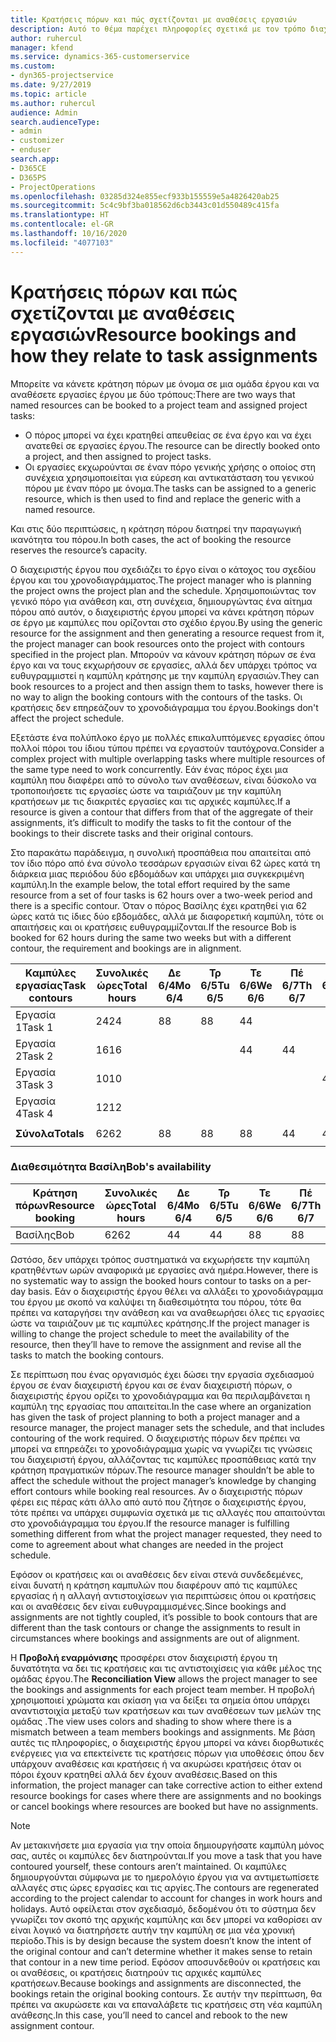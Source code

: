 ```yaml
---
title: Κρατήσεις πόρων και πώς σχετίζονται με αναθέσεις εργασιών
description: Αυτό το θέμα παρέχει πληροφορίες σχετικά με τον τρόπο διαχείρισης των πόρων με όνομα, των κρατήσεων πόρων και των αναθέσεων εργασιών και τον τρόπο με τον οποίο σχετίζονται μεταξύ τους.
author: ruhercul
manager: kfend
ms.service: dynamics-365-customerservice
ms.custom:
- dyn365-projectservice
ms.date: 9/27/2019
ms.topic: article
ms.author: ruhercul
audience: Admin
search.audienceType:
- admin
- customizer
- enduser
search.app:
- D365CE
- D365PS
- ProjectOperations
ms.openlocfilehash: 03285d324e855ecf933b155559e5a4826420ab25
ms.sourcegitcommit: 5c4c9bf3ba018562d6cb3443c01d550489c415fa
ms.translationtype: HT
ms.contentlocale: el-GR
ms.lasthandoff: 10/16/2020
ms.locfileid: "4077103"
---
```

# <a name="resource-bookings-and-how-they-relate-to-task-assignments"></a><span data-ttu-id="a44bd-103">Κρατήσεις πόρων και πώς σχετίζονται με αναθέσεις εργασιών</span><span class="sxs-lookup"><span data-stu-id="a44bd-103">Resource bookings and how they relate to task assignments</span></span>


<span data-ttu-id="a44bd-104">Μπορείτε να κάνετε κράτηση πόρων με όνομα σε μια ομάδα έργου και να αναθέσετε εργασίες έργου με δύο τρόπους:</span><span class="sxs-lookup"><span data-stu-id="a44bd-104">There are two ways that named resources can be booked to a project team and assigned project tasks:</span></span>

- <span data-ttu-id="a44bd-105">Ο πόρος μπορεί να έχει κρατηθεί απευθείας σε ένα έργο και να έχει ανατεθεί σε εργασίες έργου.</span><span class="sxs-lookup"><span data-stu-id="a44bd-105">The resource can be directly booked onto a project, and then assigned to project tasks.</span></span>
- <span data-ttu-id="a44bd-106">Οι εργασίες εκχωρούνται σε έναν πόρο γενικής χρήσης ο οποίος στη συνέχεια χρησιμοποιείται για εύρεση και αντικατάσταση του γενικού πόρου με έναν πόρο με όνομα.</span><span class="sxs-lookup"><span data-stu-id="a44bd-106">The tasks can be assigned to a generic resource, which is then used to find and replace the generic with a named resource.</span></span> 

<span data-ttu-id="a44bd-107">Και στις δύο περιπτώσεις, η κράτηση πόρου διατηρεί την παραγωγική ικανότητα του πόρου.</span><span class="sxs-lookup"><span data-stu-id="a44bd-107">In both cases, the act of booking the resource reserves the resource’s capacity.</span></span>

<span data-ttu-id="a44bd-108">Ο διαχειριστής έργου που σχεδιάζει το έργο είναι ο κάτοχος του σχεδίου έργου και του χρονοδιαγράμματος.</span><span class="sxs-lookup"><span data-stu-id="a44bd-108">The project manager who is planning the project owns the project plan and the schedule.</span></span> <span data-ttu-id="a44bd-109">Χρησιμοποιώντας τον γενικό πόρο για ανάθεση και, στη συνέχεια, δημιουργώντας ένα αίτημα πόρου από αυτόν, ο διαχειριστής έργου μπορεί να κάνει κράτηση πόρων σε έργο με καμπύλες που ορίζονται στο σχέδιο έργου.</span><span class="sxs-lookup"><span data-stu-id="a44bd-109">By using the generic resource for the assignment and then generating a resource request from it, the project manager can book resources onto the project with contours specified in the project plan.</span></span> <span data-ttu-id="a44bd-110">Μπορούν να κάνουν κράτηση πόρων σε ένα έργο και να τους εκχωρήσουν σε εργασίες, αλλά δεν υπάρχει τρόπος να ευθυγραμμιστεί η καμπύλη κράτησης με την καμπύλη εργασιών.</span><span class="sxs-lookup"><span data-stu-id="a44bd-110">They can book resources to a project and then assign them to tasks, however there is no way to align the booking contours with the contours of the tasks.</span></span> <span data-ttu-id="a44bd-111">Οι κρατήσεις δεν επηρεάζουν το χρονοδιάγραμμα του έργου.</span><span class="sxs-lookup"><span data-stu-id="a44bd-111">Bookings don't affect the project schedule.</span></span>

<span data-ttu-id="a44bd-112">Εξετάστε ένα πολύπλοκο έργο με πολλές επικαλυπτόμενες εργασίες όπου πολλοί πόροι του ίδιου τύπου πρέπει να εργαστούν ταυτόχρονα.</span><span class="sxs-lookup"><span data-stu-id="a44bd-112">Consider a complex project with multiple overlapping tasks where multiple resources of the same type need to work concurrently.</span></span> <span data-ttu-id="a44bd-113">Εάν ένας πόρος έχει μια καμπύλη που διαφέρει από το σύνολο των αναθέσεων, είναι δύσκολο να τροποποιήσετε τις εργασίες ώστε να ταιριάζουν με την καμπύλη κρατήσεων με τις διακριτές εργασίες και τις αρχικές καμπύλες.</span><span class="sxs-lookup"><span data-stu-id="a44bd-113">If a resource is given a contour that differs from that of the aggregate of their assignments, it’s difficult to modify the tasks to fit the contour of the bookings to their discrete tasks and their original contours.</span></span>

<span data-ttu-id="a44bd-114">Στο παρακάτω παράδειγμα, η συνολική προσπάθεια που απαιτείται από τον ίδιο πόρο από ένα σύνολο τεσσάρων εργασιών είναι 62 ώρες κατά τη διάρκεια μιας περιόδου δύο εβδομάδων και υπάρχει μια συγκεκριμένη καμπύλη.</span><span class="sxs-lookup"><span data-stu-id="a44bd-114">In the example below, the total effort required by the same resource from a set of four tasks is 62 hours over a two-week period and there is a specific contour.</span></span> <span data-ttu-id="a44bd-115">Όταν ο πόρος Βασίλης έχει κρατηθεί για 62 ώρες κατά τις ίδιες δύο εβδομάδες, αλλά με διαφορετική καμπύλη, τότε οι απαιτήσεις και οι κρατήσεις ευθυγραμμίζονται.</span><span class="sxs-lookup"><span data-stu-id="a44bd-115">If the resource Bob is booked for 62 hours during the same two weeks but with a different contour, the requirement and bookings are in alignment.</span></span>

| <span data-ttu-id="a44bd-116">**Καμπύλες εργασίας**</span><span class="sxs-lookup"><span data-stu-id="a44bd-116">**Task contours**</span></span>    | <span data-ttu-id="a44bd-117">**Συνολικές ώρες**</span><span class="sxs-lookup"><span data-stu-id="a44bd-117">**Total hours**</span></span> | <span data-ttu-id="a44bd-118">Δε 6/4</span><span class="sxs-lookup"><span data-stu-id="a44bd-118">Mo 6/4</span></span> | <span data-ttu-id="a44bd-119">Τρ 6/5</span><span class="sxs-lookup"><span data-stu-id="a44bd-119">Tu 6/5</span></span> | <span data-ttu-id="a44bd-120">Τε 6/6</span><span class="sxs-lookup"><span data-stu-id="a44bd-120">We 6/6</span></span> | <span data-ttu-id="a44bd-121">Πέ 6/7</span><span class="sxs-lookup"><span data-stu-id="a44bd-121">Th 6/7</span></span> | <span data-ttu-id="a44bd-122">Πα 6/8</span><span class="sxs-lookup"><span data-stu-id="a44bd-122">Fr 6/8</span></span> | <span data-ttu-id="a44bd-123">Σά 6/9</span><span class="sxs-lookup"><span data-stu-id="a44bd-123">Sa 6/9</span></span> | <span data-ttu-id="a44bd-124">Κυ 6/10</span><span class="sxs-lookup"><span data-stu-id="a44bd-124">Su 6/10</span></span> | <span data-ttu-id="a44bd-125">Δε 6/11</span><span class="sxs-lookup"><span data-stu-id="a44bd-125">Mo 6/11</span></span> | <span data-ttu-id="a44bd-126">Τρ 6/12</span><span class="sxs-lookup"><span data-stu-id="a44bd-126">Tu 6/12</span></span> | <span data-ttu-id="a44bd-127">Τε 6/13</span><span class="sxs-lookup"><span data-stu-id="a44bd-127">We 6/13</span></span> | <span data-ttu-id="a44bd-128">Πέ 6/14</span><span class="sxs-lookup"><span data-stu-id="a44bd-128">Th 6/14</span></span> | <span data-ttu-id="a44bd-129">Πα 6/15</span><span class="sxs-lookup"><span data-stu-id="a44bd-129">Fr 6/15</span></span> |
|----------------------|-----------------|--------|--------|--------|--------|--------|--------|---------|---------|---------|---------|---------|---------|
| <span data-ttu-id="a44bd-130">Εργασία 1</span><span class="sxs-lookup"><span data-stu-id="a44bd-130">Task 1</span></span>               | <span data-ttu-id="a44bd-131">24</span><span class="sxs-lookup"><span data-stu-id="a44bd-131">24</span></span>              | <span data-ttu-id="a44bd-132">8</span><span class="sxs-lookup"><span data-stu-id="a44bd-132">8</span></span>      | <span data-ttu-id="a44bd-133">8</span><span class="sxs-lookup"><span data-stu-id="a44bd-133">8</span></span>      | <span data-ttu-id="a44bd-134">4</span><span class="sxs-lookup"><span data-stu-id="a44bd-134">4</span></span>      |        |        |        |         |         |         | <span data-ttu-id="a44bd-135">4</span><span class="sxs-lookup"><span data-stu-id="a44bd-135">4</span></span>       |         |         |
| <span data-ttu-id="a44bd-136">Εργασία 2</span><span class="sxs-lookup"><span data-stu-id="a44bd-136">Task 2</span></span>               | <span data-ttu-id="a44bd-137">16</span><span class="sxs-lookup"><span data-stu-id="a44bd-137">16</span></span>              |        |        | <span data-ttu-id="a44bd-138">4</span><span class="sxs-lookup"><span data-stu-id="a44bd-138">4</span></span>      | <span data-ttu-id="a44bd-139">4</span><span class="sxs-lookup"><span data-stu-id="a44bd-139">4</span></span>      |        |        |         | <span data-ttu-id="a44bd-140">8</span><span class="sxs-lookup"><span data-stu-id="a44bd-140">8</span></span>       |         |         |         |         |
| <span data-ttu-id="a44bd-141">Εργασία 3</span><span class="sxs-lookup"><span data-stu-id="a44bd-141">Task 3</span></span>               | <span data-ttu-id="a44bd-142">10</span><span class="sxs-lookup"><span data-stu-id="a44bd-142">10</span></span>              |        |        |        |        | <span data-ttu-id="a44bd-143">4</span><span class="sxs-lookup"><span data-stu-id="a44bd-143">4</span></span>      |        |         |         | <span data-ttu-id="a44bd-144">4</span><span class="sxs-lookup"><span data-stu-id="a44bd-144">4</span></span>       |         | <span data-ttu-id="a44bd-145">2</span><span class="sxs-lookup"><span data-stu-id="a44bd-145">2</span></span>       |         |
| <span data-ttu-id="a44bd-146">Εργασία 4</span><span class="sxs-lookup"><span data-stu-id="a44bd-146">Task 4</span></span>               | <span data-ttu-id="a44bd-147">12</span><span class="sxs-lookup"><span data-stu-id="a44bd-147">12</span></span>              |        |        |        |        |        |        |         |         |         | <span data-ttu-id="a44bd-148">4</span><span class="sxs-lookup"><span data-stu-id="a44bd-148">4</span></span>       |         | <span data-ttu-id="a44bd-149">8</span><span class="sxs-lookup"><span data-stu-id="a44bd-149">8</span></span>       |
|                      |                 |        |        |        |        |        |        |         |         |         |         |         |         |
| <span data-ttu-id="a44bd-150">**Σύνολα**</span><span class="sxs-lookup"><span data-stu-id="a44bd-150">**Totals**</span></span>           | <span data-ttu-id="a44bd-151">62</span><span class="sxs-lookup"><span data-stu-id="a44bd-151">62</span></span>              | <span data-ttu-id="a44bd-152">8</span><span class="sxs-lookup"><span data-stu-id="a44bd-152">8</span></span>      | <span data-ttu-id="a44bd-153">8</span><span class="sxs-lookup"><span data-stu-id="a44bd-153">8</span></span>      | <span data-ttu-id="a44bd-154">8</span><span class="sxs-lookup"><span data-stu-id="a44bd-154">8</span></span>      | <span data-ttu-id="a44bd-155">4</span><span class="sxs-lookup"><span data-stu-id="a44bd-155">4</span></span>      | <span data-ttu-id="a44bd-156">4</span><span class="sxs-lookup"><span data-stu-id="a44bd-156">4</span></span>      |        |         | <span data-ttu-id="a44bd-157">8</span><span class="sxs-lookup"><span data-stu-id="a44bd-157">8</span></span>       | <span data-ttu-id="a44bd-158">4</span><span class="sxs-lookup"><span data-stu-id="a44bd-158">4</span></span>       | <span data-ttu-id="a44bd-159">8</span><span class="sxs-lookup"><span data-stu-id="a44bd-159">8</span></span>       | <span data-ttu-id="a44bd-160">2</span><span class="sxs-lookup"><span data-stu-id="a44bd-160">2</span></span>       | <span data-ttu-id="a44bd-161">8</span><span class="sxs-lookup"><span data-stu-id="a44bd-161">8</span></span>       |
|                      |                 |        |        |        |        |        |        |         |         |         |         |

### <a name="bobs-availability"></a><span data-ttu-id="a44bd-162">Διαθεσιμότητα Βασίλη</span><span class="sxs-lookup"><span data-stu-id="a44bd-162">Bob's availability</span></span>
| <span data-ttu-id="a44bd-163">**Κράτηση πόρων**</span><span class="sxs-lookup"><span data-stu-id="a44bd-163">**Resource   booking**</span></span> | <span data-ttu-id="a44bd-164">**Συνολικές ώρες**</span><span class="sxs-lookup"><span data-stu-id="a44bd-164">**Total hours**</span></span> | <span data-ttu-id="a44bd-165">Δε 6/4</span><span class="sxs-lookup"><span data-stu-id="a44bd-165">Mo 6/4</span></span> | <span data-ttu-id="a44bd-166">Τρ 6/5</span><span class="sxs-lookup"><span data-stu-id="a44bd-166">Tu 6/5</span></span> | <span data-ttu-id="a44bd-167">Τε 6/6</span><span class="sxs-lookup"><span data-stu-id="a44bd-167">We 6/6</span></span> | <span data-ttu-id="a44bd-168">Πέ 6/7</span><span class="sxs-lookup"><span data-stu-id="a44bd-168">Th 6/7</span></span> | <span data-ttu-id="a44bd-169">Πα 6/8</span><span class="sxs-lookup"><span data-stu-id="a44bd-169">Fr 6/8</span></span> | <span data-ttu-id="a44bd-170">Σά 6/9</span><span class="sxs-lookup"><span data-stu-id="a44bd-170">Sa 6/9</span></span> | <span data-ttu-id="a44bd-171">Κυ 6/10</span><span class="sxs-lookup"><span data-stu-id="a44bd-171">Su 6/10</span></span> | <span data-ttu-id="a44bd-172">Δε 6/11</span><span class="sxs-lookup"><span data-stu-id="a44bd-172">Mo 6/11</span></span> | <span data-ttu-id="a44bd-173">Τρ 6/12</span><span class="sxs-lookup"><span data-stu-id="a44bd-173">Tu 6/12</span></span> | <span data-ttu-id="a44bd-174">Τε 6/13</span><span class="sxs-lookup"><span data-stu-id="a44bd-174">We 6/13</span></span> | <span data-ttu-id="a44bd-175">Πέ 6/14</span><span class="sxs-lookup"><span data-stu-id="a44bd-175">Th 6/14</span></span> | <span data-ttu-id="a44bd-176">Πα 6/15</span><span class="sxs-lookup"><span data-stu-id="a44bd-176">Fr 6/15</span></span> |
|------------------------|-----------------|--------|--------|--------|--------|--------|--------|---------|---------|---------|---------|---------|---------|
| <span data-ttu-id="a44bd-177">Βασίλης</span><span class="sxs-lookup"><span data-stu-id="a44bd-177">Bob</span></span>                    | <span data-ttu-id="a44bd-178">62</span><span class="sxs-lookup"><span data-stu-id="a44bd-178">62</span></span>              | <span data-ttu-id="a44bd-179">4</span><span class="sxs-lookup"><span data-stu-id="a44bd-179">4</span></span>      | <span data-ttu-id="a44bd-180">4</span><span class="sxs-lookup"><span data-stu-id="a44bd-180">4</span></span>      | <span data-ttu-id="a44bd-181">8</span><span class="sxs-lookup"><span data-stu-id="a44bd-181">8</span></span>      | <span data-ttu-id="a44bd-182">8</span><span class="sxs-lookup"><span data-stu-id="a44bd-182">8</span></span>      | <span data-ttu-id="a44bd-183">8</span><span class="sxs-lookup"><span data-stu-id="a44bd-183">8</span></span>      |        |         | <span data-ttu-id="a44bd-184">4</span><span class="sxs-lookup"><span data-stu-id="a44bd-184">4</span></span>       | <span data-ttu-id="a44bd-185">4</span><span class="sxs-lookup"><span data-stu-id="a44bd-185">4</span></span>       | <span data-ttu-id="a44bd-186">8</span><span class="sxs-lookup"><span data-stu-id="a44bd-186">8</span></span>       | <span data-ttu-id="a44bd-187">8</span><span class="sxs-lookup"><span data-stu-id="a44bd-187">8</span></span>       | <span data-ttu-id="a44bd-188">6</span><span class="sxs-lookup"><span data-stu-id="a44bd-188">6</span></span>       |

<span data-ttu-id="a44bd-189">Ωστόσο, δεν υπάρχει τρόπος συστηματικά να εκχωρήσετε την καμπύλη κρατηθέντων ωρών αναφορικά με εργασίες ανά ημέρα.</span><span class="sxs-lookup"><span data-stu-id="a44bd-189">However, there is no systematic way to assign the booked hours contour to tasks on a per-day basis.</span></span> <span data-ttu-id="a44bd-190">Εάν ο διαχειριστής έργου θέλει να αλλάξει το χρονοδιάγραμμα του έργου με σκοπό να καλύψει τη διαθεσιμότητα του πόρου, τότε θα πρέπει να καταργήσει την ανάθεση και να αναθεωρήσει όλες τις εργασίες ώστε να ταιριάζουν με τις καμπύλες κράτησης.</span><span class="sxs-lookup"><span data-stu-id="a44bd-190">If the project manager is willing to change the project schedule to meet the availability of the resource, then they’ll have to remove the assignment and revise all the tasks to match the booking contours.</span></span>

<span data-ttu-id="a44bd-191">Σε περίπτωση που ένας οργανισμός έχει δώσει την εργασία σχεδιασμού έργου σε έναν διαχειριστή έργου και σε έναν διαχειριστή πόρων, ο διαχειριστής έργου ορίζει το χρονοδιάγραμμα και θα περιλαμβάνεται η καμπύλη της εργασίας που απαιτείται.</span><span class="sxs-lookup"><span data-stu-id="a44bd-191">In the case where an organization has given the task of project planning to both a project manager and a resource manager, the project manager sets the schedule, and that includes contouring of the work required.</span></span> <span data-ttu-id="a44bd-192">Ο διαχειριστής πόρων δεν πρέπει να μπορεί να επηρεάζει το χρονοδιάγραμμα χωρίς να γνωρίζει τις γνώσεις του διαχειριστή έργου, αλλάζοντας τις καμπύλες προσπάθειας κατά την κράτηση πραγματικών πόρων.</span><span class="sxs-lookup"><span data-stu-id="a44bd-192">The resource manager shouldn’t be able to affect the schedule without the project manager’s knowledge by changing effort contours while booking real resources.</span></span> <span data-ttu-id="a44bd-193">Αν ο διαχειριστής πόρων φέρει εις πέρας κάτι άλλο από αυτό που ζήτησε ο διαχειριστής έργου, τότε πρέπει να υπάρχει συμφωνία σχετικά με τις αλλαγές που απαιτούνται στο χρονοδιάγραμμα του έργου.</span><span class="sxs-lookup"><span data-stu-id="a44bd-193">If the resource manager is fulfilling something different from what the project manager requested, they need to come to agreement about what changes are needed in the project schedule.</span></span>

<span data-ttu-id="a44bd-194">Εφόσον οι κρατήσεις και οι αναθέσεις δεν είναι στενά συνδεδεμένες, είναι δυνατή η κράτηση καμπυλών που διαφέρουν από τις καμπύλες εργασίας ή η αλλαγή αντιστοιχίσεων για περιπτώσεις όπου οι κρατήσεις και οι αναθέσεις δεν είναι ευθυγραμμισμένες.</span><span class="sxs-lookup"><span data-stu-id="a44bd-194">Since bookings and assignments are not tightly coupled, it’s possible to book contours that are different than the task contours or change the assignments to result in circumstances where bookings and assignments are out of alignment.</span></span>

<span data-ttu-id="a44bd-195">Η **Προβολή εναρμόνισης** προσφέρει στον διαχειριστή έργου τη δυνατότητα να δει τις κρατήσεις και τις αντιστοιχίσεις για κάθε μέλος της ομάδας έργου.</span><span class="sxs-lookup"><span data-stu-id="a44bd-195">The **Reconciliation View** allows the project manager to see the bookings and assignments for each project team member.</span></span> <span data-ttu-id="a44bd-196">Η προβολή χρησιμοποιεί χρώματα και σκίαση για να δείξει τα σημεία όπου υπάρχει αναντιστοιχία μεταξύ των κρατήσεων και των αναθέσεων των μελών της ομάδας .</span><span class="sxs-lookup"><span data-stu-id="a44bd-196">The view uses colors and shading to show where there is a mismatch between a team members bookings and assignments.</span></span> <span data-ttu-id="a44bd-197">Με βάση αυτές τις πληροφορίες, ο διαχειριστής έργου μπορεί να κάνει διορθωτικές ενέργειες για να επεκτείνετε τις κρατήσεις πόρων για υποθέσεις όπου δεν υπάρχουν αναθέσεις και κρατήσεις ή να ακυρώσει κρατήσεις όταν οι πόροι έχουν κρατηθεί αλλά δεν έχουν αναθέσεις.</span><span class="sxs-lookup"><span data-stu-id="a44bd-197">Based on this information, the project manager can take corrective action to either extend resource bookings for cases where there are assignments and no bookings or cancel bookings where resources are booked but have no assignments.</span></span>

> [!NOTE]
> <span data-ttu-id="a44bd-198">Αν μετακινήσετε μια εργασία για την οποία δημιουργήσατε καμπύλη μόνος σας, αυτές οι καμπύλες δεν διατηρούνται.</span><span class="sxs-lookup"><span data-stu-id="a44bd-198">If you move a task that you have contoured yourself, these contours aren’t maintained.</span></span> <span data-ttu-id="a44bd-199">Οι καμπύλες δημιουργούνται σύμφωνα με το ημερολόγιο έργου για να αντιμετωπίσετε αλλαγές στις ώρες εργασίες και τις αργίες.</span><span class="sxs-lookup"><span data-stu-id="a44bd-199">The contours are regenerated according to the project calendar to account for changes in work hours and holidays.</span></span> <span data-ttu-id="a44bd-200">Αυτό οφείλεται στον σχεδιασμό, δεδομένου ότι το σύστημα δεν γνωρίζει τον σκοπό της αρχικής καμπύλης και δεν μπορεί να καθορίσει αν είναι λογικό να διατηρήσετε αυτήν την καμπύλη σε μια νέα χρονική περίοδο.</span><span class="sxs-lookup"><span data-stu-id="a44bd-200">This is by design because the system doesn’t know the intent of the original contour and can’t determine whether it makes sense to retain that contour in a new time period.</span></span> <span data-ttu-id="a44bd-201">Εφόσον αποσυνδεθούν οι κρατήσεις και οι αναθέσεις, οι κρατήσεις διατηρούν τις αρχικές καμπύλες κρατήσεων.</span><span class="sxs-lookup"><span data-stu-id="a44bd-201">Because bookings and assignments are disconnected, the bookings retain the original booking contours.</span></span> <span data-ttu-id="a44bd-202">Σε αυτήν την περίπτωση, θα πρέπει να ακυρώσετε και να επαναλάβετε τις κρατήσεις στη νέα καμπύλη ανάθεσης.</span><span class="sxs-lookup"><span data-stu-id="a44bd-202">In this case, you’ll need to cancel and rebook to the new assignment contour.</span></span>

